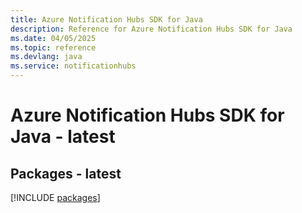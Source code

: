 ```yaml
---
title: Azure Notification Hubs SDK for Java
description: Reference for Azure Notification Hubs SDK for Java
ms.date: 04/05/2025
ms.topic: reference
ms.devlang: java
ms.service: notificationhubs
---
```

# Azure Notification Hubs SDK for Java - latest
## Packages - latest
[!INCLUDE [packages](notification-hubs-index.md)]
